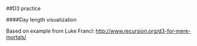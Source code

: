 ##D3 practice

####Day length visualization

Based on example from Luke Francl: http://www.recursion.org/d3-for-mere-mortals/
